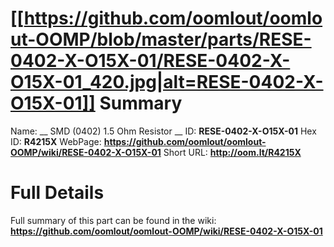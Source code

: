 
[[https://github.com/oomlout/oomlout-OOMP/blob/master/parts/RESE-0402-X-O15X-01/RESE-0402-X-O15X-01_420.jpg|alt=RESE-0402-X-O15X-01]] 
Summary
=================

Name: __ SMD (0402) 1.5 Ohm Resistor __
ID: __RESE-0402-X-O15X-01__
Hex ID: __R4215X__
WebPage: __https://github.com/oomlout/oomlout-OOMP/wiki/RESE-0402-X-O15X-01__
Short URL: __http://oom.lt/R4215X__

Full Details
==========================
Full summary of this part can be found in the wiki:   
__https://github.com/oomlout/oomlout-OOMP/wiki/RESE-0402-X-O15X-01__   

